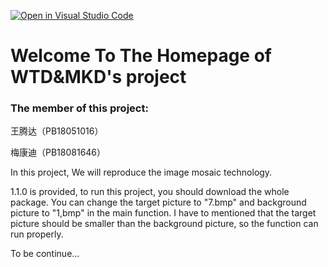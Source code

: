 [![Open in Visual Studio Code](https://classroom.github.com/assets/open-in-vscode-f059dc9a6f8d3a56e377f745f24479a46679e63a5d9fe6f495e02850cd0d8118.svg)](https://classroom.github.com/online_ide?assignment_repo_id=6409816&assignment_repo_type=AssignmentRepo)

# Welcome To The Homepage of WTD&MKD's project

### The member of this project:

王腾达（PB18051016）

梅康迪（PB18081646）

In this project, We will reproduce the image mosaic technology.

1.1.0 is provided, to run this project, you should download the whole package.
You can change the target picture to "7.bmp" and background picture to "1,bmp" in the main function. I have to mentioned that the target picture should be smaller than the background picture, so the function can run properly.

To be continue...
